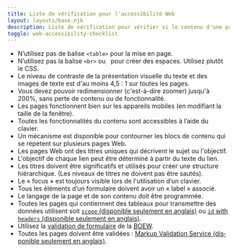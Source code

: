 ```yaml
---
title: Liste de vérification pour l'accessibilité Web
layout: layouts/base.njk
description: Liste de vérification pour vérifier si le contenu d'une page web est accessible ou non
toggle: web-accessibility-checklist
---
```

<ul class="list-unstyled mrgn-tp-lg">
    <li class="mrgn-bttm-md"><span class="far fa-square mrgn-rght-md" aria-hidden="true"></span>N’utilisez pas de balise <code>&lt;table&gt;</code> pour la mise en page.</li>
    <li class="mrgn-bttm-md"><span class="far fa-square mrgn-rght-md" aria-hidden="true"></span>N’utilisez pas la balise <code>&lt;br&gt;</code> ou &nbsp; pour créer des espaces. Utilisez plutôt le CSS.</li>
    <li class="mrgn-bttm-md"><span class="far fa-square mrgn-rght-md" aria-hidden="true"></span>Le niveau de contraste de la présentation visuelle du texte et des images de texte est d'au moins 4,5 : 1 sur toutes les pages.</li>
    <li class="mrgn-bttm-md"><span class="far fa-square mrgn-rght-md" aria-hidden="true"></span>Vous devez pouvoir redimensionner (c'est-à-dire zoomer) jusqu'à 200%, sans perte de contenu ou de fonctionnalité.</li>
    <li class="mrgn-bttm-md"><span class="far fa-square mrgn-rght-md" aria-hidden="true"></span>Les pages fonctionnent bien sur les appareils mobiles (en modifiant la taille de la fenêtre).</li>
    <li class="mrgn-bttm-md"><span class="far fa-square mrgn-rght-md" aria-hidden="true"></span>Toutes les fonctionnalités du contenu sont accessibles à l’aide du clavier.</li>
    <li class="mrgn-bttm-md"><span class="far fa-square mrgn-rght-md" aria-hidden="true"></span>Un mécanisme est disponible pour contourner les blocs de contenu qui se répètent sur plusieurs pages Web.</li>
    <li class="mrgn-bttm-md"><span class="far fa-square mrgn-rght-md" aria-hidden="true"></span>Les pages Web ont des titres uniques qui décrivent le sujet ou l'objectif.</li>
    <li class="mrgn-bttm-md"><span class="far fa-square mrgn-rght-md" aria-hidden="true"></span>L'objectif de chaque lien peut être déterminé à partir du texte du lien.</li>
    <li class="mrgn-bttm-md"><span class="far fa-square mrgn-rght-md" aria-hidden="true"></span>Les titres doivent être significatifs et utilisés pour créer une structure hiérarchique. (Les niveaux de titres ne doivent pas être sautés).</li>
    <li class="mrgn-bttm-md"><span class="far fa-square mrgn-rght-md" aria-hidden="true"></span>Le « focus » est toujours visible lors de l'utilisation d’un clavier.</li>
    <li class="mrgn-bttm-md"><span class="far fa-square mrgn-rght-md" aria-hidden="true"></span>Tous les éléments d’un formulaire doivent avoir un « label » associé.</li>
    <li class="mrgn-bttm-md"><span class="far fa-square mrgn-rght-md" aria-hidden="true"></span>Le langage de la page et de son contenu doit être programmée.</li>
    <li class="mrgn-bttm-md"><span class="far fa-square mrgn-rght-md" aria-hidden="true"></span>Toutes les pages qui contiennent des tableaux pour transmettre des données utilisent soit <a href="https://webaim.org/techniques/tables/data#scope"><code>scope</code> (disponible seulement en anglais)</a> ou <a href="https://webaim.org/techniques/tables/data#id"><code>id</code> with <code>headers</code> (disponible seulement en anglais)</a>.</li>
    <li class="mrgn-bttm-md"><span class="far fa-square mrgn-rght-md" aria-hidden="true"></span>Utilisez la <a href="https://wet-boew.github.io/wet-boew/demos/formvalid/formvalid-fr.html">validation de formulaire</a> de la <a href="https://wet-boew.github.io/wet-boew/index-fr.html"><abbr title="Boîte à outils de l’expérience Web">BOEW</abbr></a>.</li>
    <li class="mrgn-bttm-md"><span class="far fa-square mrgn-rght-md" aria-hidden="true"></span>Toutes les pages doivent être validées : <a hreflang="en" lang="en" href="https://validator.w3.org/">Markup Validation Service<span lang="fr"> (disponible seulement en anglais)</span></a>.</li>
</ul class="list-unstyled mrgn-tp-lg">
